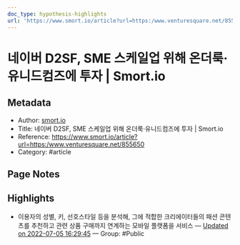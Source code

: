 ```yaml
---
doc_type: hypothesis-highlights
url: 'https://www.smort.io/article?url=https:/www.venturesquare.net/855650'
---
```


# 네이버 D2SF, SME 스케일업 위해 온더룩·유니드컴즈에 투자 | Smort.io

## Metadata
- Author: [smort.io]()
- Title: 네이버 D2SF, SME 스케일업 위해 온더룩·유니드컴즈에 투자 | Smort.io
- Reference: https://www.smort.io/article?url=https:/www.venturesquare.net/855650
- Category: #article

## Page Notes
## Highlights
-  이용자의 성별, 키, 선호스타일 등을 분석해, 그에 적합한 크리에이터들의 패션 콘텐츠를 추천하고 관련 상품 구매까지 연계하는 모바일 플랫폼을 서비스 — [Updated on 2022-07-05 16:29:45](https://hyp.is/Ppv0Tvw0EeyLCyuxzi4_xQ/www.smort.io/article?url=https:/www.venturesquare.net/855650) — Group: #Public



